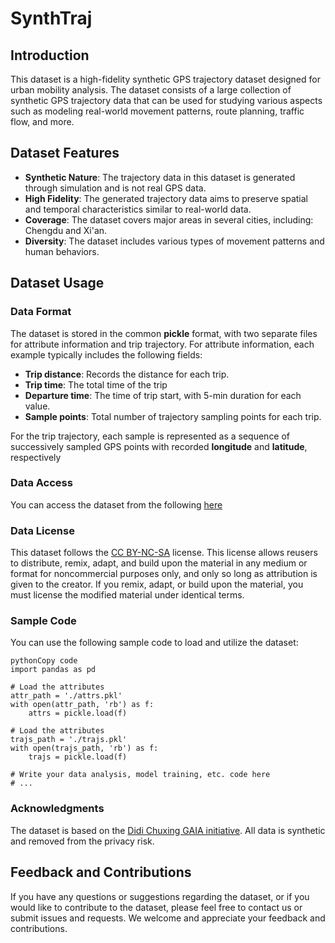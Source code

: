 # SynthTraj

## Introduction

This dataset is a high-fidelity synthetic GPS trajectory dataset designed for urban mobility analysis. The dataset consists of a large collection of synthetic GPS trajectory data that can be used for studying various aspects such as modeling real-world movement patterns, route planning, traffic flow, and more.

## Dataset Features

- **Synthetic Nature**: The trajectory data in this dataset is generated through simulation and is not real GPS data.
- **High Fidelity**: The generated trajectory data aims to preserve spatial and temporal characteristics similar to real-world data.
- **Coverage**: The dataset covers major areas in several cities, including: Chengdu and Xi'an.
- **Diversity**: The dataset includes various types of movement patterns and human behaviors.

## Dataset Usage

### Data Format

The dataset is stored in the common **pickle** format, with two separate files for attribute information and trip trajectory. For attribute information, each example typically includes the following fields:

- **Trip distance**: Records the distance for each trip.
- **Trip time**: The total time of the trip
- **Departure time**: The time of trip start, with 5-min duration for each value.
- **Sample points**: Total number of trajectory sampling points for each trip.

For the trip trajectory, each sample is represented as  a sequence of successively sampled GPS points with recorded **longitude** and **latitude**, respectively

### Data Access

You can access the dataset from the following [here](https://www.google.com)

### Data License

This dataset follows the [CC BY-NC-SA](https://creativecommons.org/licenses/by-nc-sa/4.0/) license. This license allows reusers to distribute, remix, adapt, and build upon the material in any medium or format for noncommercial purposes only, and only so long as attribution is given to the creator. If you remix, adapt, or build upon the material, you must license the modified material under identical terms.

### Sample Code

You can use the following sample code to load and utilize the dataset:

```
pythonCopy code
import pandas as pd

# Load the attributes
attr_path = './attrs.pkl'
with open(attr_path, 'rb') as f:
    attrs = pickle.load(f)
   
# Load the attributes
trajs_path = './trajs.pkl'
with open(trajs_path, 'rb') as f:
    trajs = pickle.load(f)

# Write your data analysis, model training, etc. code here
# ...
```

### Acknowledgments

The dataset is based on the [Didi Chuxing GAIA initiative](https://outreach.didichuxing.com/). All data is synthetic and removed from the privacy risk.

## Feedback and Contributions

If you have any questions or suggestions regarding the dataset, or if you would like to contribute to the dataset, please feel free to contact us or submit issues and requests. We welcome and appreciate your feedback and contributions.
